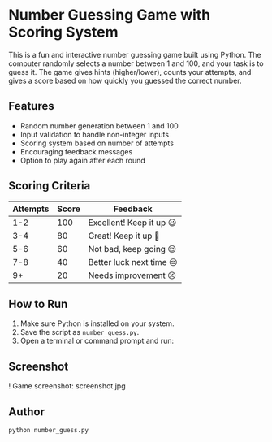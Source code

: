 # Number Guessing Game with Scoring System

This is a fun and interactive number guessing game built using Python. The computer randomly selects a number between 1 and 100, and your task is to guess it. The game gives hints (higher/lower), counts your attempts, and gives a score based on how quickly you guessed the correct number.

## Features

- Random number generation between 1 and 100
- Input validation to handle non-integer inputs
- Scoring system based on number of attempts
- Encouraging feedback messages
- Option to play again after each round

## Scoring Criteria

| Attempts | Score | Feedback                    |
|----------|-------|-----------------------------|
| 1-2      | 100   | Excellent! Keep it up 😃     |
| 3-4      | 80    | Great! Keep it up 🙂         |
| 5-6      | 60    | Not bad, keep going 😌       |
| 7-8      | 40    | Better luck next time 😔     |
| 9+       | 20    | Needs improvement 😣         |

## How to Run
1. Make sure Python is installed on your system.
2. Save the script as `number_guess.py`.
3. Open a terminal or command prompt and run:

## Screenshot
! Game screenshot: screenshot.jpg

## Author

```bash
python number_guess.py
